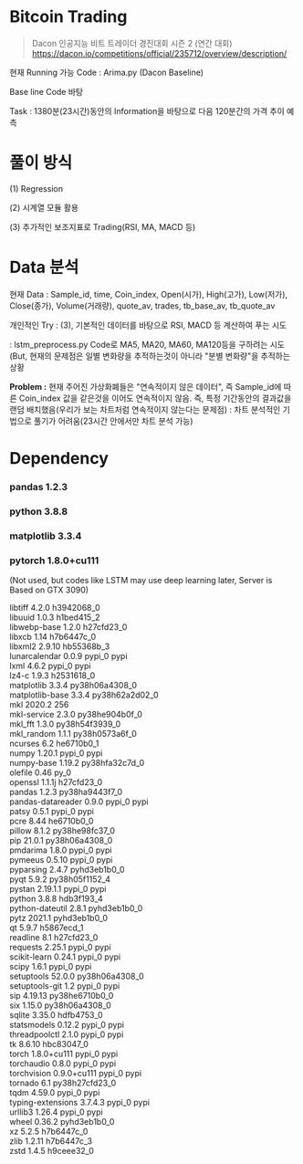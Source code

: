 # Bitcoin Trading

>Dacon 인공지능 비트 트레이더 경진대회 시즌 2 (연간 대회)
>https://dacon.io/competitions/official/235712/overview/description/

현재 Running 가능 Code : Arima.py (Dacon Baseline)

Base line Code 바탕

Task : 1380분(23시간)동안의 Information을 바탕으로 다음 120분간의 가격 추이 예측

# 풀이 방식

(1) Regression

(2) 시계열 모듈 활용

(3) 추가적인 보조지표로 Trading(RSI, MA, MACD 등)

# Data 분석

현재 Data : Sample_id, time, Coin_index, Open(시가), High(고가), Low(저가), Close(종가), Volume(거래량), quote_av, trades, tb_base_av, tb_quote_av

개인적인 Try : (3), 기본적인 데이터를 바탕으로 RSI, MACD 등 계산하여 푸는 시도

: lstm_preprocess.py Code로 
MA5, MA20, MA60, MA120등을 구하려는 시도 (But, 현재의 문제점은 일별 변화량을 추적하는것이 아니라 "분별 변화량"을 추적하는 상황

__Problem :__ 현재 주어진 가상화폐들은 "연속적이지 않은 데이터", 즉 Sample_id에 따른 Coin_index 값을 같은것을 이어도 연속적이지 않음.
즉, 특정 기간동안의 결과값을 랜덤 배치했음(우리가 보는 차트처럼 연속적이지 않는다는 문제점) : 차트 분석적인 기법으로 풀기가 어려움(23시간 안에서만 차트 분석 가능)


# Dependency
### pandas 1.2.3

### python 3.8.8

### matplotlib 3.3.4

### pytorch 1.8.0+cu111

(Not used, but codes like LSTM may use deep learning later, Server is Based on GTX 3090)

libtiff                   4.2.0                h3942068_0<br/>
libuuid                   1.0.3                h1bed415_2<br/>
libwebp-base              1.2.0                h27cfd23_0<br/>
libxcb                    1.14                 h7b6447c_0<br/>
libxml2                   2.9.10               hb55368b_3<br/>
lunarcalendar             0.0.9                    pypi_0    pypi<br/>
lxml                      4.6.2                    pypi_0    pypi<br/>
lz4-c                     1.9.3                h2531618_0<br/>
matplotlib                3.3.4            py38h06a4308_0<br/>
matplotlib-base           3.3.4            py38h62a2d02_0<br/>
mkl                       2020.2                      256<br/>
mkl-service               2.3.0            py38he904b0f_0<br/>
mkl_fft                   1.3.0            py38h54f3939_0<br/>
mkl_random                1.1.1            py38h0573a6f_0<br/>
ncurses                   6.2                  he6710b0_1<br/>
numpy                     1.20.1                   pypi_0    pypi<br/>
numpy-base                1.19.2           py38hfa32c7d_0<br/>
olefile                   0.46                       py_0<br/>
openssl                   1.1.1j               h27cfd23_0<br/>
pandas                    1.2.3            py38ha9443f7_0<br/>
pandas-datareader         0.9.0                    pypi_0    pypi<br/>
patsy                     0.5.1                    pypi_0    pypi<br/>
pcre                      8.44                 he6710b0_0<br/>
pillow                    8.1.2            py38he98fc37_0<br/>
pip                       21.0.1           py38h06a4308_0<br/>
pmdarima                  1.8.0                    pypi_0    pypi<br/>
pymeeus                   0.5.10                   pypi_0    pypi<br/>
pyparsing                 2.4.7              pyhd3eb1b0_0<br/>
pyqt                      5.9.2            py38h05f1152_4<br/>
pystan                    2.19.1.1                 pypi_0    pypi<br/>
python                    3.8.8                hdb3f193_4<br/>
python-dateutil           2.8.1              pyhd3eb1b0_0<br/>
pytz                      2021.1             pyhd3eb1b0_0<br/>
qt                        5.9.7                h5867ecd_1<br/>
readline                  8.1                  h27cfd23_0<br/>
requests                  2.25.1                   pypi_0    pypi<br/>
scikit-learn              0.24.1                   pypi_0    pypi<br/>
scipy                     1.6.1                    pypi_0    pypi<br/>
setuptools                52.0.0           py38h06a4308_0<br/>
setuptools-git            1.2                      pypi_0    pypi<br/>
sip                       4.19.13          py38he6710b0_0<br/>
six                       1.15.0           py38h06a4308_0<br/>
sqlite                    3.35.0               hdfb4753_0<br/>
statsmodels               0.12.2                   pypi_0    pypi<br/>
threadpoolctl             2.1.0                    pypi_0    pypi<br/>
tk                        8.6.10               hbc83047_0<br/>
torch                     1.8.0+cu111              pypi_0    pypi<br/>
torchaudio                0.8.0                    pypi_0    pypi<br/>
torchvision               0.9.0+cu111              pypi_0    pypi<br/>
tornado                   6.1              py38h27cfd23_0  
tqdm                      4.59.0                   pypi_0    pypi  
typing-extensions         3.7.4.3                  pypi_0    pypi  
urllib3                   1.26.4                   pypi_0    pypi  
wheel                     0.36.2             pyhd3eb1b0_0  
xz                        5.2.5                h7b6447c_0  
zlib                      1.2.11               h7b6447c_3  
zstd                      1.4.5                h9ceee32_0  
